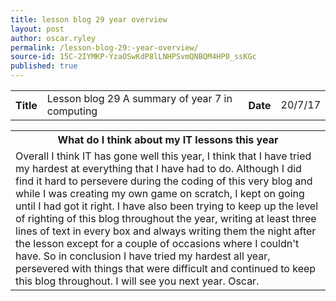 ```yaml
---
title: lesson blog 29 year overview
layout: post
author: oscar.ryley
permalink: /lesson-blog-29:-year-overview/
source-id: 15C-2IYMKP-YzaOSwKdP8lLNHPSvmQNBQM4HP0_ssKGc
published: true
---
```

<table>
  <tr>
    <th>Title</th>
    <td>Lesson blog 29 A summary of year 7 in computing</td>
    <th>Date</th>
    <td>20/7/17</td>
  </tr>
</table>


<table>
  <tr>
    <th>What do I think about my IT lessons this year</th>
  </tr>
  <tr>
    <td>Overall I think IT has gone well this year, I think that I have tried my hardest at everything that I have had to do. Although I did find it hard to persevere during the coding of this very blog and while I was creating my own game on scratch, I kept on going until I had got it right. I have also been trying to keep up the level of righting of this blog throughout the year, writing at least three lines of text in every box and always writing them the night after the lesson except for a couple of occasions where I couldn't have. So in conclusion I have tried my hardest all year, persevered with things that were difficult and continued to keep this blog throughout. 
I will see you next year.
Oscar.</td>
  </tr>
</table>


